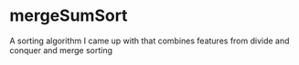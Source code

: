 # mergeSumSort
A sorting algorithm I came up with that combines features from divide and conquer and merge sorting
